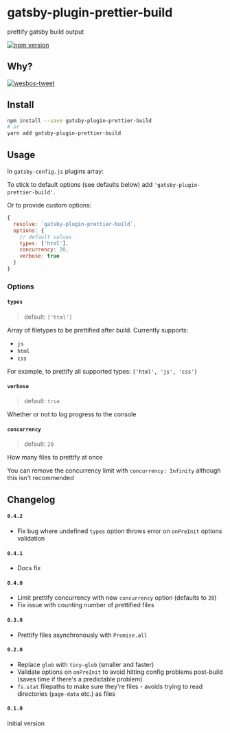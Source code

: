 # gatsby-plugin-prettier-build

prettify gatsby build output

[![npm version](https://badge.fury.io/js/gatsby-plugin-prettier-build.svg)](https://badge.fury.io/js/gatsby-plugin-prettier-build)

## Why?

[![wesbos-tweet](https://user-images.githubusercontent.com/14852491/78827410-02ccdb00-79db-11ea-9369-74c0ada99cf4.png)](https://twitter.com/wesbos/status/1247903517051768839)

## Install

```bash
npm install --save gatsby-plugin-prettier-build
# or
yarn add gatsby-plugin-prettier-build
```

## Usage

In `gatsby-config.js` plugins array:

To stick to default options (see defaults below) add `'gatsby-plugin-prettier-build'`.

Or to provide custom options:

```js
{
  resolve: `gatsby-plugin-prettier-build`,
  options: {
    // default values
    types: ['html'],
    concurrency: 20,
    verbose: true
  }
}
```

### Options

#### `types`

> default: `['html']`

Array of filetypes to be prettified after build. Currently supports:

- `js`
- `html`
- `css`

For example, to prettify all supported types: `['html', 'js', 'css']`

#### `verbose`

> default: `true`

Whether or not to log progress to the console

#### `concurrency`

> default: `20`

How many files to prettify at once

You can remove the concurrency limit with `concurrency: Infinity` although this isn't recommended

## Changelog

#### `0.4.2`

- Fix bug where undefined `types` option throws error on `onPreInit` options validation

#### `0.4.1`

- Docs fix

#### `0.4.0`

- Limit prettify concurrency with new `concurrency` option (defaults to `20`)
- Fix issue with counting number of prettified files

#### `0.3.0`

- Prettify files asynchronously with `Promise.all`

#### `0.2.0`

- Replace `glob` with `tiny-glob` (smaller and faster)
- Validate options on `onPreInit` to avoid hitting config problems post-build (saves time if there's a predictable problem)
- `fs.stat` filepaths to make sure they're files - avoids trying to read directories (`page-data` etc.) as files

#### `0.1.0`

Initial version
